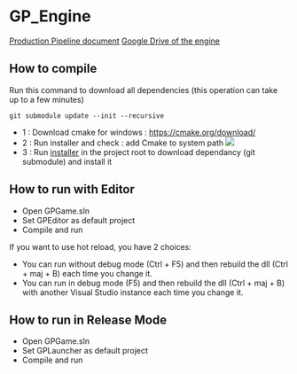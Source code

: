 # GP_Engine

[Production Pipeline document](https://docs.google.com/document/d/16_K5LYEYgaHoLp3JxO0UqVd54PJbOMVTss-FqXLqL3I/edit)
[Google Drive of the engine](https://drive.google.com/drive/folders/13uqdCMKSp5BYv3FkD2sflDcJ6F_QaaVE)

## How to compile

Run this command to download all dependencies (this operation can take up to a few minutes)

```batch
git submodule update --init --recursive
```

 - 1 : Download cmake for windows : https://cmake.org/download/
 - 2 : Run installer and check : add Cmake to system path 
![](https://tulip.labri.fr/TulipDrupal/sites/default/files/uploadedFiles/users/6/screenshot_cmake01.png)
- 3 : Run [installer](install_dependancies.bat) in the project root to download dependancy (git submodule) and install it

## How to run with Editor

- Open GPGame.sln
- Set GPEditor as default project
- Compile and run

If you want to use hot reload, you have 2 choices:
- You can run without debug mode (Ctrl + F5) and then rebuild the dll (Ctrl + maj + B) each time you change it.
- You can run in debug mode (F5) and then rebuild the dll (Ctrl + maj + B) with another Visual Studio instance each time you change it.

## How to run in Release Mode

- Open GPGame.sln
- Set GPLauncher as default project
- Compile and run
